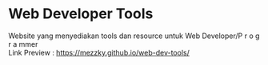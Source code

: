 # Web Developer Tools
Website yang menyediakan tools dan resource untuk Web Developer/P r o g r a mmer<br>
Link Preview : https://mezzky.github.io/web-dev-tools/
